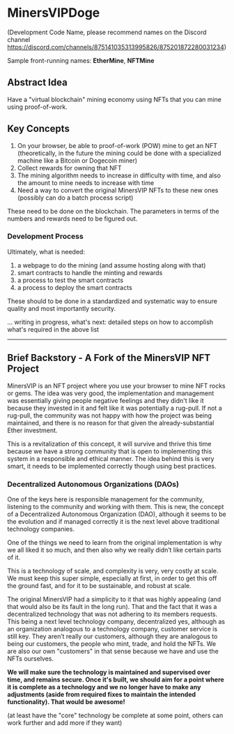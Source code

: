 # MinersVIPDoge 

(Development Code Name, please recommend names on the Discord channel https://discord.com/channels/875141035313995826/875201872280031234)

Sample front-running names: **EtherMine**, **NFTMine**


## Abstract Idea

Have a "virtual blockchain" mining economy using NFTs that you can mine using proof-of-work.


## Key Concepts

1. On your browser, be able to proof-of-work (POW) mine to get an NFT (theoretically, in the future the mining could be done with a specialized machine like a Bitcoin or Dogecoin miner)
2. Collect rewards for owning that NFT
3. The mining algorithm needs to increase in difficulty with time, and also the amount to mine needs to increase with time
4. Need a way to convert the original MinersVIP NFTs to these new ones (possibly can do a batch process script)

These need to be done on the blockchain. The parameters in terms of the numbers and rewards need to be figured out.


### Development Process 


Ultimately, what is needed:

1. a webpage to do the mining (and assume hosting along with that)
2. smart contracts to handle the minting and rewards
3. a process to test the smart contracts
4. a process to deploy the smart contracts

These should to be done in a standardized and systematic way to ensure quality and most importantly security.



... writing in progress, what's next: detailed steps on how to accomplish what's required in the above list


---


## Brief Backstory - A Fork of the MinersVIP NFT Project

MinersVIP is an NFT project where you use your browser to mine NFT rocks or gems. The idea was very good, the implementation and management was essentially giving people negative feelings and they didn't like it because they invested in it and felt like it was potentially a rug-pull. If not a rug-pull, the community was not happy with how the project was being maintained, and there is no reason for that given the already-substantial Ether investment.

This is a revitalization of this concept, it will survive and thrive this time because we have a strong community that is open to implementing this system in a responsible and ethical manner. The idea behind this is very smart, it needs to be implemented correctly though using best practices.

### **Decentralized Autonomous Organizations (DAOs)**

One of the keys here is responsible management for the community, listening to the community and working with them. This is new, the concept of a Decentralized Autonomous Organization (DAO), although it seems to be the evolution and if managed correctly it is the next level above traditional technology companies. 


One of the things we need to learn from the original implementation is why we all liked it so much, and then also why we really didn’t like certain parts of it.

This is a technology of scale, and complexity is very, very costly at scale. We must keep this super simple, especially at first, in order to get this off the ground fast, and for it to be sustainable, and robust at scale.


The original MinersVIP had a simplicity to it that was highly appealing (and that would also be its fault in the long run). That and the fact that it was a decentralized technology that was not adhering to its members requests. This being a next level technology company, decentralized yes, although as an organization analogous to a technology company, customer service is still key. They aren’t really our customers, although they are analogous to being our customers, the people who mint, trade, and hold the NFTs. We are also our own "customers" in that sense because we have and use the NFTs ourselves.


**We will make sure the technology is maintained and supervised over time, and remains secure. Once it's built, we should aim for a point where it is complete as a technology and we no longer have to make any adjustments (aside from required fixes to maintain the intended functionality). That would be awesome!**

(at least have the "core" technology be complete at some point, others can work further and add more if they want)
